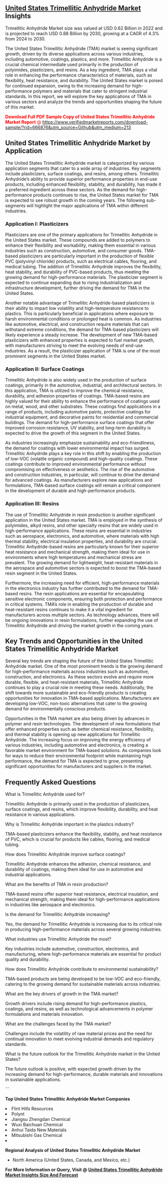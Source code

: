 <h2><a href="https://www.verifiedmarketreports.com/download-sample/?rid=666876&amp;utm_source=Github&amp;utm_medium=213" target="_blank">United States Trimellitic Anhydride Market</a> Insights</h2><p>Trimellitic Anhydride Market size was valued at USD 0.62 Billion in 2022 and is projected to reach USD 0.88 Billion by 2030, growing at a CAGR of 4.3% from 2024 to 2030.</p><p><p>The United States Trimellitic Anhydride (TMA) market is seeing significant growth, driven by its diverse applications across various industries, including automotive, coatings, plastics, and more. Trimellitic Anhydride is a crucial chemical intermediate used primarily in the production of polyimides, plasticizers, and resins. As a key ingredient, TMA plays a vital role in enhancing the performance characteristics of materials, such as flexibility, heat resistance, and durability. The United States market is poised for continued expansion, owing to the increasing demand for high-performance polymers and materials that cater to stringent industrial standards. In this report, we will explore the key applications of TMA in various sectors and analyze the trends and opportunities shaping the future of this market. <p><span class=""><span style="color: #ff0000;"><strong>Download Full PDF Sample Copy of United States Trimellitic Anhydride Market Report</strong> @ </span><a href="https://www.verifiedmarketreports.com/download-sample/?rid=666876&amp;utm_source=Github&amp;utm_medium=213" target="_blank">https://www.verifiedmarketreports.com/download-sample/?rid=666876&amp;utm_source=Github&amp;utm_medium=213</a></span></p></p><h2>United States Trimellitic Anhydride Market by Application</h2><p>The United States Trimellitic Anhydride market is categorized by various application segments that cater to a wide array of industries. Key segments include plasticizers, surface coatings, and resins, among others. Trimellitic Anhydride’s ability to provide superior performance properties in end-use products, including enhanced flexibility, stability, and durability, has made it a preferred ingredient across these sectors. As the demand for high-performance products continues to rise, the United States market for TMA is expected to see robust growth in the coming years. The following sub-segments will highlight the major applications of TMA within different industries.</p><h3>Application I: Plasticizers</h3><p>Plasticizers are one of the primary applications for Trimellitic Anhydride in the United States market. These compounds are added to polymers to enhance their flexibility and workability, making them essential in various industries such as construction, automotive, and consumer goods. TMA-based plasticizers are particularly important in the production of flexible PVC (polyvinyl chloride) products, such as electrical cables, flooring, and medical tubing. The addition of Trimellitic Anhydride improves the flexibility, heat stability, and durability of PVC-based products, thus meeting the growing demand for high-performance materials. The plasticizer segment is expected to continue expanding due to rising industrialization and infrastructure development, further driving the demand for TMA in the United States.<p>Another notable advantage of Trimellitic Anhydride-based plasticizers is their ability to impart low volatility and high-temperature resistance to plastics. This is particularly beneficial in applications where exposure to harsh environmental conditions or prolonged heat is common. As industries like automotive, electrical, and construction require materials that can withstand extreme conditions, the demand for TMA-based plasticizers will likely experience a steady increase. The development of new TMA-based plasticizers with enhanced properties is expected to fuel market growth, with manufacturers striving to meet the evolving needs of end-use industries. As a result, the plasticizer application of TMA is one of the most prominent segments in the United States market.</p><h3>Application II: Surface Coatings</h3><p>Trimellitic Anhydride is also widely used in the production of surface coatings, primarily in the automotive, industrial, and architectural sectors. In this application, TMA is utilized to improve the chemical resistance, durability, and adhesion properties of coatings. TMA-based resins are highly valued for their ability to enhance the performance of coatings used on metal, wood, and other substrates. These coatings find applications in a range of products, including automotive paints, protective coatings for industrial equipment, and decorative paints for residential and commercial buildings. The demand for high-performance surface coatings that offer improved corrosion resistance, UV stability, and long-term durability is expected to drive the growth of this segment in the United States.<p>As industries increasingly emphasize sustainability and eco-friendliness, the demand for coatings with lower environmental impact has surged. Trimellitic Anhydride plays a key role in this shift by enabling the production of low-VOC (volatile organic compound) and high-quality coatings. These coatings contribute to improved environmental performance without compromising on effectiveness or aesthetics. The rise of the automotive and construction industries, in particular, will continue to drive the demand for advanced coatings. As manufacturers explore new applications and formulations, TMA-based surface coatings will remain a critical component in the development of durable and high-performance products.</p><h3>Application III: Resins</h3><p>The use of Trimellitic Anhydride in resin production is another significant application in the United States market. TMA is employed in the synthesis of polyimides, alkyd resins, and other specialty resins that are widely used in high-performance applications. These resins are essential in industries such as aerospace, electronics, and automotive, where materials with high thermal stability, electrical insulation properties, and durability are crucial. Trimellitic Anhydride-based resins are particularly known for their superior heat resistance and mechanical strength, making them ideal for use in environments where high temperatures and mechanical stress are prevalent. The growing demand for lightweight, heat-resistant materials in the aerospace and automotive sectors is expected to boost the TMA-based resin segment in the United States.<p>Furthermore, the increasing need for efficient, high-performance materials in the electronics industry has further contributed to the demand for TMA-based resins. The resin applications are essential for encapsulating sensitive electronic components, ensuring both protection and performance in critical systems. TMA’s role in enabling the production of durable and heat-resistant resins continues to make it a vital ingredient for manufacturers across multiple sectors. As technology advances, there will be ongoing innovations in resin formulations, further expanding the use of Trimellitic Anhydride and driving the market growth in the coming years.</p><h2>Key Trends and Opportunities in the United States Trimellitic Anhydride Market</h2><p>Several key trends are shaping the future of the United States Trimellitic Anhydride market. One of the most prominent trends is the growing demand for high-performance materials across industries such as automotive, construction, and electronics. As these sectors evolve and require more durable, flexible, and heat-resistant materials, Trimellitic Anhydride continues to play a crucial role in meeting these needs. Additionally, the shift towards more sustainable and eco-friendly products is creating opportunities for innovation in TMA-based applications. Manufacturers are developing low-VOC, non-toxic alternatives that cater to the growing demand for environmentally conscious products.</p><p>Opportunities in the TMA market are also being driven by advances in polymer and resin technologies. The development of new formulations that offer enhanced properties such as better chemical resistance, flexibility, and thermal stability is opening up new applications for Trimellitic Anhydride. The increasing focus on improving the energy efficiency of various industries, including automotive and electronics, is creating a favorable market environment for TMA-based solutions. As companies look for ways to reduce their environmental footprint while maintaining high performance, the demand for TMA is expected to grow, presenting significant opportunities for manufacturers and suppliers in the market.</p><h2>Frequently Asked Questions</h2><p>What is Trimellitic Anhydride used for?</p><p>Trimellitic Anhydride is primarily used in the production of plasticizers, surface coatings, and resins, which improve flexibility, durability, and heat resistance in various applications.</p><p>Why is Trimellitic Anhydride important in the plastics industry?</p><p>TMA-based plasticizers enhance the flexibility, stability, and heat resistance of PVC, which is crucial for products like cables, flooring, and medical tubing.</p><p>How does Trimellitic Anhydride improve surface coatings?</p><p>Trimellitic Anhydride enhances the adhesion, chemical resistance, and durability of coatings, making them ideal for use in automotive and industrial applications.</p><p>What are the benefits of TMA in resin production?</p><p>TMA-based resins offer superior heat resistance, electrical insulation, and mechanical strength, making them ideal for high-performance applications in industries like aerospace and electronics.</p><p>Is the demand for Trimellitic Anhydride increasing?</p><p>Yes, the demand for Trimellitic Anhydride is increasing due to its critical role in producing high-performance materials across several growing industries.</p><p>What industries use Trimellitic Anhydride the most?</p><p>Key industries include automotive, construction, electronics, and manufacturing, where high-performance materials are essential for product quality and durability.</p><p>How does Trimellitic Anhydride contribute to environmental sustainability?</p><p>TMA-based products are being developed to be low-VOC and eco-friendly, catering to the growing demand for sustainable materials across industries.</p><p>What are the key drivers of growth in the TMA market?</p><p>Growth drivers include rising demand for high-performance plastics, coatings, and resins, as well as technological advancements in polymer formulations and materials innovation.</p><p>What are the challenges faced by the TMA market?</p><p>Challenges include the volatility of raw material prices and the need for continual innovation to meet evolving industrial demands and regulatory standards.</p><p>What is the future outlook for the Trimellitic Anhydride market in the United States?</p><p>The future outlook is positive, with expected growth driven by the increasing demand for high-performance, durable materials and innovations in sustainable applications.</p>```</p><p><strong>Top United States Trimellitic Anhydride Market Companies</strong></p><div data-test-id=""><p><li>Flint Hills Resources</li><li> Polynt</li><li> Jiangsu Zhengdan Chemical</li><li> Wuxi Baichuan Chemical</li><li> Anhui Taida New Materials</li><li> Mitsubishi Gas Chemical</li><li></li></p><div><strong>Regional Analysis of&nbsp;United States Trimellitic Anhydride Market</strong></div><ul><li dir="ltr"><p dir="ltr">North America&nbsp;(United States, Canada, and Mexico, etc.)</p></li></ul><p><strong>For More Information or Query, Visit @&nbsp;</strong><strong><a href="https://www.verifiedmarketreports.com/product/trimellitic-anhydride-market/?utm_source=Github&amp;utm_medium=213" target="_blank">United States Trimellitic Anhydride Market Insights Size And Forecast</a></strong></p></div>
